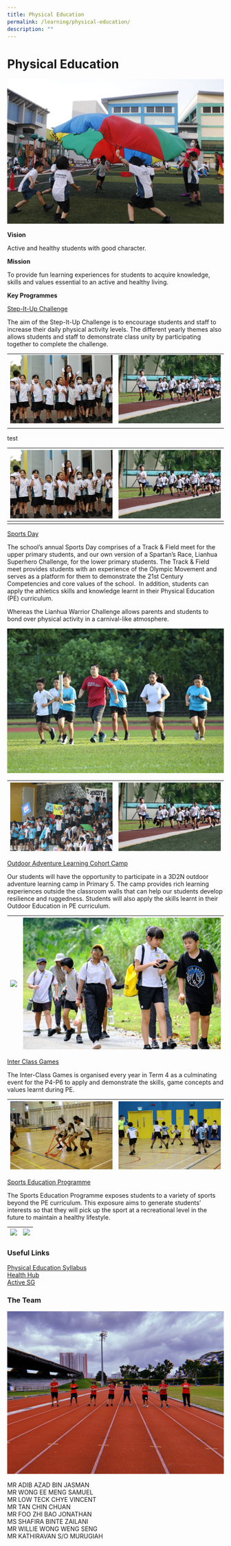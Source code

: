 ```yaml
---
title: Physical Education
permalink: /learning/physical-education/
description: ""
---
```

# Physical Education

![](/images/Learning/Physical%20Education/Picture%201.jpg)


**Vision**

Active and healthy students with good character.

**Mission**

To provide fun learning experiences for students to acquire knowledge, skills and values essential to an active and healthy living.

**Key Programmes**

<u>Step-It-Up Challenge</u>

The aim of the Step-It-Up Challenge is to encourage students and staff to increase their daily physical activity levels. The different yearly themes also allows students and staff to demonstrate class unity by participating together to complete the challenge.


|   |   |
|:---:|:---:|
| ![](/images/Learning/Physical%20Education/stepitup23_69.JPG) | ![](/images/Learning/Physical%20Education/stepitup23_88.JPG) | 
|   |   |

test

| ![](/images/Learning/Physical%20Education/stepitup23_69.JPG) | ![](/images/Learning/Physical%20Education/stepitup23_88.JPG) | 
| -------- | -------- | 
|   |   |


<u>Sports Day</u>

The school’s annual Sports Day comprises of a Track &amp; Field meet for the upper primary students, and our own version of a Spartan’s Race, Lianhua Superhero Challenge, for the lower primary students. The Track &amp; Field meet provides students with an experience of the Olympic Movement and serves as a platform for them to demonstrate the 21st Century Competencies and core values of the school.&nbsp; In addition, students can apply the athletics skills and knowledge learnt in their Physical Education (PE) curriculum.

Whereas the Lianhua Warrior Challenge allows parents and students to bond over physical activity in a carnival-like atmosphere.

![](/images/Learning/Physical%20Education/sportsday23_341.JPG)

| ![](/images/Learning/Physical%20Education/sportsday23_370.JPG) | ![](/images/Learning/Physical%20Education/stepitup23_88.JPG) | 
| -------- | -------- | 


<u>Outdoor Adventure Learning Cohort Camp</u>

Our students will have the opportunity to participate in a 3D2N outdoor adventure learning camp in Primary 5. The camp provides rich learning experiences outside the classroom walls that can help our students develop resilience and ruggedness. Students will also apply the skills learnt in their Outdoor Education in PE curriculum.

| ![](/images/Learning/Physical%20Education/p5camp22_resize.JPG) | ![](/images/Learning/Physical%20Education/p5camp22day2_67_resize.jpg) | 
| -------- | -------- | 


<u>Inter Class Games</u>

The Inter-Class Games is organised every year in Term 4 as a culminating event for the P4-P6 to apply and demonstrate the skills, game concepts and values learnt during PE.

| ![](/images/Learning/Physical%20Education/interclassgames.JPG) | ![](/images/Learning/Physical%20Education/p5%20interclassgames_10.JPG) | 
| -------- | -------- | 

<u>Sports Education Programme</u>

The Sports Education Programme exposes students to a variety of sports beyond the PE curriculum. This exposure aims to generate students’ interests so that they will pick up the sport at a recreational level in the future to maintain a healthy lifestyle.

| ![](/images/Learning/Physical%20Education/sportseducationprog1.JPG) | ![](/images/Learning/Physical%20Education/sportseducationprog2.JPG) | 
| -------- | -------- | 



### Useful Links

<a href="/files/Learning/physical_education_syllabus_2014.pdf" target="_blank">Physical Education Syllabus</a>   
<a href="https://www.healthhub.sg/programmes/183/parent-hub" target="_blank">Health Hub</a>   
<a href="https://www.myactivesg.com/" target="_blank">Active SG</a>


### The Team

![](/images/Learning/Physical%20Education/dept%20pic.jpg)

MR ADIB AZAD BIN JASMAN <br>
MR WONG EE MENG SAMUEL <br>
MR LOW TECK CHYE VINCENT <br>
MR TAN CHIN CHUAN <br>
MR FOO ZHI BAO JONATHAN <br>
MS SHAFIRA BINTE ZAILANI <br>
MR WILLIE WONG WENG SENG <br>
MR KATHIRAVAN S/O MURUGIAH <br>